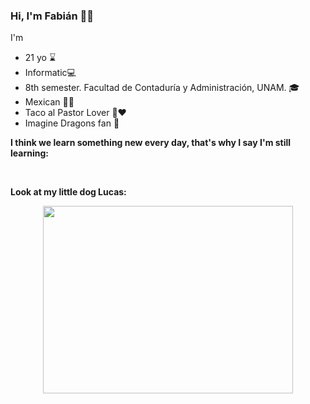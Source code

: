### Hi, I'm Fabián 👻👀

I'm 
- 21 yo ⌛
- Informatic💻
- 8th semester. Facultad de Contaduría y Administración, UNAM. 🎓
- Mexican 🐍🦅
- Taco al Pastor Lover 🌮❤
- Imagine Dragons fan 🐲

<b> I think we learn something new every day, that's why I say I'm still learning: </b>
<div align=center>
<img src="https://img.shields.io/badge/C-A8B9CC?style=for-the-badge&logo=c&logoColor=white" alt="">
<img src="https://img.shields.io/badge/Python-3776AB?style=for-the-badge&logo=python&logoColor=white" alt="">
<img src="https://img.shields.io/badge/C++-00599C?style=for-the-badge&logo=c%2B%2B&logoColor=white" alt="">
<img src="https://img.shields.io/badge/MySQL-4479A1?style=for-the-badge&logo=mysql&logoColor=white" alt="">
<img src="https://img.shields.io/badge/Linux-FCC624?style=for-the-badge&logo=linux&logoColor=white" alt="">
<img src="https://img.shields.io/badge/English-58CC02?style=for-the-badge&logo=duolingo&logoColor=white" alt="">
<img src="https://img.shields.io/badge/WebDesign-e34c26?style=for-the-badge&logo=html5&logoColor=white" alt="">
</div>

<b>Look at my little dog Lucas: </b>

<div align=center>
<img src="https://user-images.githubusercontent.com/72846687/190886051-63fa8cec-b790-4394-8eea-5ffa67a5b9eb.jpg" width="400" height="300" />
</div>
